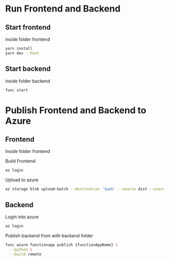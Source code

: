 

# Run Frontend and Backend

## Start frontend
inside folder frontend

```sh
yarn install
yarn dev --host
```

## Start backend
inside folder backend

```sh
func start
```


# Publish Frontend and Backend to Azure

## Frontend

Inside folder frontend

Build Frontend
```sh
az login
```

Upload to azure
```sh
az storage blob upload-batch --destination '$web' --source dist --overwrite --connection-string ""


```

## Backend

Login into azure

```sh
az login
```

Publish backend from with backend folder

```sh
func azure functionapp publish {functionAppName} \
  --python \
  --build remote

```


